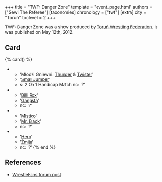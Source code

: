 +++
title = "TWF: Danger Zone"
template = "event_page.html"
authors = ["Sewi The Referee"]
[taxonomies]
chronology = ["twf"]
[extra]
city = "Toruń"
toclevel = 2
+++

TWF: Danger Zone was a show produced by [Toruń Wrestling Federation](@/o/twf.md). It was published on May 12th, 2012.

## Card

{% card() %}
- - 'Młodzi Gniewni: [Thunder](@/w/thunder.md) & [Twister](@/w/twister.md)'
  - '[Small Jumper](@/w/small-jumper.md)'
  - s: 2 On 1 Handicap Match
    nc: '?'
- - '[Billi Rox](@/w/corin-mear.md)'
  - '[Gangsta](@/w/jay-revolt.md)'
  - nc: '?'
- - '[Mistico](@/w/mistico.md)'
  - '[Mr. Black](@/w/mr-black.md)'
  - nc: '?'
- - '[Hero](@/w/pj-blake.md)'
  - '[Żmija](@/w/zmija.md)'
  - nc: '?'
{% end %}

## References

* [WrestleFans forum post](https://wrestlefans.pl/forum/viewtopic.php?f=59&t=29502)
